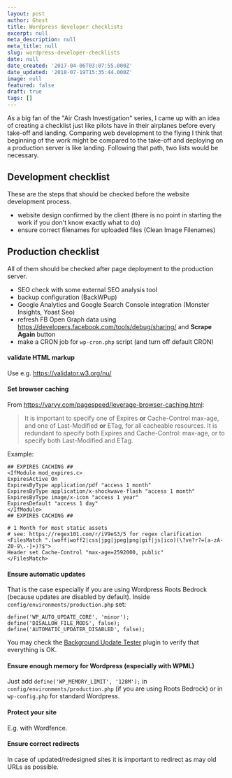```yaml
---
layout: post
author: Ghost
title: Wordpress developer checklists
excerpt: null
meta_description: null
meta_title: null
slug: wordpress-developer-checklists
date: null
date_created: '2017-04-06T03:07:55.000Z'
date_updated: '2018-07-19T15:35:44.000Z'
image: null
featured: false
draft: true
tags: []
---
```

As a big fan of the "Air Crash Investigation" series, I came up with an idea of creating a checklist just like pilots have in their airplanes before every take-off and landing. Comparing web development to the flying  I think that beginning of the work might be compared to the take-off and deploying on a production server is like landing. Following that path, two lists would be necessary.

## Development checklist
These are the steps that should be checked before the website development process.

- website design confirmed by the client (there is no point in starting the work if you don't know exactly what to do)
- ensure correct filenames for uploaded files (Clean Image Filenames)

## Production checklist
All of them should be checked after page deployment to the production server.

- SEO check with some external SEO analysis tool
- backup configuration (BackWPup)
- Google Analytics and Google Search Console integration (Monster Insights, Yoast Seo)
- refresh FB Open Graph data using https://developers.facebook.com/tools/debug/sharing/ and **Scrape Again** button
- make a CRON job for `wp-cron.php` script (and turn off default CRON)

#### validate HTML markup
Use e.g. https://validator.w3.org/nu/

#### Set browser caching
From https://varvy.com/pagespeed/leverage-browser-caching.html:
> It is important to specify one of Expires **or** Cache-Control max-age, and one of Last-Modified **or** ETag, for all cacheable resources. It is redundant to specify both Expires and Cache-Control: max-age, or to specify both Last-Modified and ETag.

Example:

```
## EXPIRES CACHING ##
<IfModule mod_expires.c>
ExpiresActive On
ExpiresByType application/pdf "access 1 month"
ExpiresByType application/x-shockwave-flash "access 1 month"
ExpiresByType image/x-icon "access 1 year"
ExpiresDefault "access 1 day"
</IfModule>
## EXPIRES CACHING ##

# 1 Month for most static assets
# see: https://regex101.com/r/iV9eS3/5 for regex clarification
<FilesMatch ".(woff|woff2|css|jpg|jpeg|png|gif|js|ico)(\?ve?r?=[a-zA-Z0-9\.-]+)?$">
Header set Cache-Control "max-age=2592000, public"
</FilesMatch>
```

#### Ensure automatic updates
That is the case especially if you are using Wordpress Roots Bedrock (because updates are disabled by default). Inside `config/environments/production.php` set:
```
define('WP_AUTO_UPDATE_CORE', 'minor');
define('DISALLOW_FILE_MODS', false);
define('AUTOMATIC_UPDATER_DISABLED', false);
```
You may check the [Background Update Tester](https://wordpress.org/plugins/background-update-tester/) plugin to verify that everything is OK.

#### Ensure enough memory for Wordpress (especially with WPML)

Just add `define('WP_MEMORY_LIMIT', '128M');` in `config/environments/production.php` (if you are using Roots Bedrock) or in `wp-config.php` for standard Wordpress.


#### Protect your site
E.g. with Wordfence.

#### Ensure correct redirects
In case of updated/redesigned sites it is important to redirect as may old URLs as possible.
